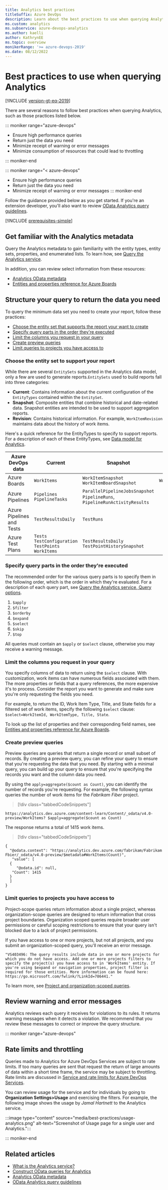 ```yaml
---
title: Analytics best practices
titleSuffix: Azure DevOps  
description: Learn about the best practices to use when querying Analytics for Azure DevOps.
ms.custom: analytics 
ms.subservice: azure-devops-analytics
ms.author: kaelli
author: KathrynEE
ms.topic: overview
monikerRange: '>= azure-devops-2019'
ms.date: 08/12/2022
---
```


# Best practices to use when querying Analytics  

[!INCLUDE [version-gt-eq-2019](../../includes/version-gt-eq-2019.md)] 

There are several reasons to follow best practices when querying Analytics, such as those practices listed below.

::: moniker range="azure-devops" 

- Ensure high performance queries
- Return just the data you need 
- Minimize receipt of warning or error messages
- Minimize consumption of resources that could lead to throttling 

::: moniker-end

::: moniker range="< azure-devops" 

- Ensure high performance queries
- Return just the data you need 
- Minimize receipt of warning or error messages
::: moniker-end

Follow the guidance provided below as you get started. If you're an extension developer, you'll also want to review [OData Analytics query guidelines](../extend-analytics/odata-query-guidelines.md).


[!INCLUDE [prerequisites-simple](../includes/analytics-prerequisites-simple.md)]

## Get familiar with the Analytics metadata 

Query the Analytics metadata to gain familiarity with the entity types, entity sets, properties, and enumerated lists. To learn how, see [Query the Analytics service](analytics-query-parts.md). 

In addition, you can review select information from these resources: 
- [Analytics OData metadata](../extend-analytics/analytics-metadata.md)
- [Entities and properties reference for Azure Boards](entity-reference-boards.md)


## Structure your query to return the data you need 

To query the minimum data set you need to create your report, follow these practices:   

- [Choose the entity set that supports the report your want to create](#entityset)
- [Specify query parts in the order they're executed](#order)
- [Limit the columns you request in your query](#limit-columns)
- [Create preview queries](#preview)
- [Limit queries to projects you have access to](#limit-projects)


<a id="entityset" />


### Choose the entity set to support your report

While there are several `EntitySets` supported in the Analytics data model, only a few are used to generate reports.`EntitySets` used to build reports fall into three categories: 

- **Current**: Contains information about the current configuration of the `EntityTypes` contained within the `EntitySet`. 
- **Snapshot**: Composite entities that combine historical and date-related data. Snapshot entities are intended to be used to support aggregation reports.  
- **Revision**: Contains historical information. For example, `WorkItemRevision` maintains data about the history of work items. 

Here's a quick reference for the EntityTypes to specify to support reports. For a description of each of these EntityTypes, see [Data model for Analytics](../extend-analytics/data-model-analytics-service.md). 

|Azure DevOps data | Current        | Snapshot                  | Revision       | 
|------------------|----------------|---------------------------|----------------|   
|Azure Boards | `WorkItems`  | `WorkItemSnapshot`<br/>`WorkItemBoardSnapshot` | `WorkItemRevisions` | 
|Azure Pipelines | `Pipelines`<br/>`PipelineTasks`  | `ParallelPipelineJobsSnapshot`<br/>`PipelineRuns`, `PipelineRunActivityResults` |  | 
|Azure Pipelines and Tests | `TestResultsDaily` |  `TestRuns`        | 
|Azure Test Plans | `Tests`<br/>`TestConfiguration`<br/>`TestPoints`<br/>`WorkItems` | `TestResultsDaily`<br/>`TestPointHistorySnapshot` |  | 



<a id="order" />

### Specify query parts in the order they're executed 

The recommended order for the various query parts is to specify them in the following order, which is the order in which they're evaluated. For a description of each query part, see [Query the Analytics service, Query options](analytics-query-parts.md#query-options).
 
1. `$apply`
1. `$filter`
1. `$orderby`
1. `$expand`
1. `$select`
1. `$skip`
1. `$top`

All queries must contain an `$apply` or `$select` clause, otherwise you may receive a warning message. 


<a id="limit-columns" />

### Limit the columns you request in your query 

You specify columns of data to return using the `$select` clause. With customization, work items can have numerous fields associated with them. The more properties or fields that a query references, the more expensive it's to process. Consider the report you want to generate and make sure you're only requesting the fields you need.  

For example, to return the ID, Work Item Type, Title, and State fields for a filtered set of work items, specify the following `$select` clause: `$select=WorkItemId, WorkItemType, Title, State`.  

To look up the list of properties and their corresponding field names, see [Entities and properties reference for Azure Boards](../analytics/entity-reference-boards.md). 

<!--- General info 
Analytics is built on top of a Columnstore Index technology. That means that data is both storage and query processing is column-based. So, the more properties that a query references, the more expensive it's to process. 
-->


<a id="preview" />

### Create preview queries

Preview queries are queries that return a single record or small subset of records. By creating a preview query, you can refine your query to ensure that you're requesting the data that you need. By starting with a minimal query, you can build up your query to ensure that you're specifying the records you want and the column data you need. 

By using the `apply=aggregate($count as Count)`, you can identify the number of records you're requesting. For example, the following syntax queries the number of work items for the *Fabrikam Fiber* project. 

> [!div class="tabbedCodeSnippets"]
```OData
https://analytics.dev.azure.com/content-learn/Content/_odata/v4.0-preview/WorkItems? $apply=aggregate($count as Count)
```

The response returns a total of 1415 work items. 

> [!div class="tabbedCodeSnippets"]
```OData
{
  "@odata.context": "https://analytics.dev.azure.com/fabrikam/Fabrikam Fbier/_odata/v4.0-preview/$metadata#WorkItems(Count)",
   "value": [
  {
     "@odata.id": null,
   "Count": 1415
  }
  ]
}
```



<a id="limit-projects" />

### Limit queries to projects you have access to 

Project-scope queries return information about a single project, whereas organization-scope queries are designed to return information that cross project boundaries. Organization scoped queries require broader user permissions or careful scoping restrictions to ensure that your query isn't blocked due to a lack of project permissions. 

If you have access to one or more projects, but not all projects, and you submit an organization-scoped query, you'll receive an error message.

`"VS403496: The query results include data in one or more projects for which you do not have access. Add one or more projects filters to specify the project(s) you have access to in 'WorkItems' entity. If you're using $expand or navigation properties, project filter is required for those entities. More information can be found here: https://go.microsoft.com/fwlink/?LinkId=786441."`

To learn more, see [Project and organization-scoped queries](../extend-analytics/account-scoped-queries.md).

## Review warning and error messages  

Analytics reviews each query it receives for violations to its rules. It returns warning messages when it detects a violation. We recommend that you review these messages to correct or improve the query structure. 

::: moniker range="azure-devops" 


## Rate limits and throttling 

Queries made to Analytics for Azure DevOps Services are subject to rate limits. If too  many queries are sent that request the return of large amounts of data within a short time frame, the service may be subject to throttling. Rate limits are discussed in [Service and rate limits for Azure DevOps Services](../../user-guide/service-limits.md).

You can review usage for the service and for individuals by going to **Organization Settings>Usage** and exercising the filters. For example, the following image shows the usage by *Jamal Hartnett* to the Analytics service. 

:::image type="content" source="media/best-practices/usage-analytics.png" alt-text="Screenshot of Usage page for a single user and Analytics.":::

::: moniker-end
 


## Related articles

- [What is the Analytics service?](../powerbi/what-is-analytics.md)
- [Construct OData queries for Analytics](analytics-query-parts.md)
- [Analytics OData metadata](../extend-analytics/analytics-metadata.md) 
- [OData Analytics query guidelines](../extend-analytics/odata-query-guidelines.md)



<!--- 
<a id="limit-records-returned" />

### Limit the number of records returned 

GET https://analytics.dev.azure.com/{OrganizationName}/_odata/{version}/WorkItems HTTP/1.1
User-Agent: {application}
Prefer: VSTS.Analytics.MaxSize=1000
OData-MaxVersion: 4.0
Accept: application/json;odata.metadata=minimal
Host: analytics.dev.azure.com/{OrganizationName}



## Understand how to formulate date queries

While there are several ways to define a date filter, the preferred method for best performance is to use a surrogate key representation. For example, the following query returns all the work items created since the beginning of 2022 regardless of the organization's settings.

> [!div class="tabbedCodeSnippets"]
> ```OData
> https://analytics.dev.azure.com/{OrganizationName}/_odata/{version}/WorkItems?
>   $filter=CreatedDateSK ge 20220101
>   &$select=WorkItemId, Title, State
> ```
-->